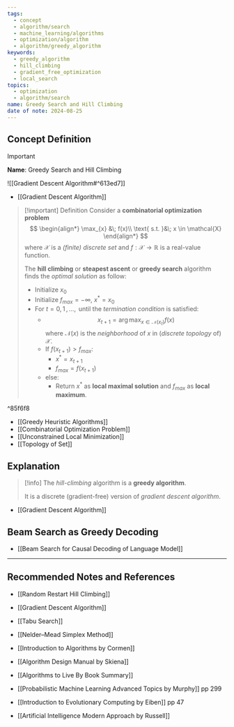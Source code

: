 ```yaml
---
tags:
  - concept
  - algorithm/search
  - machine_learning/algorithms
  - optimization/algorithm
  - algorithm/greedy_algorithm
keywords:
  - greedy_algorithm
  - hill_climbing
  - gradient_free_optimization
  - local_search
topics:
  - optimization
  - algorithm/search
name: Greedy Search and Hill Climbing
date of note: 2024-08-25
---
```


## Concept Definition

>[!important]
>**Name**: Greedy Search and Hill Climbing

![[Gradient Descent Algorithm#^613ed7]]

- [[Gradient Descent Algorithm]]

>[!important] Definition
>Consider a **combinatorial optimization problem**
>$$
>\begin{align*}
> \max_{x} &\; f(x)\\
> \text{ s.t. }&\; x \in \mathcal{X}
>\end{align*} 
>$$
>where $\mathcal{X}$ is a *(finite) discrete set* and $f: \mathcal{X} \to \mathbb{R}$ is a real-value function. 
>
>The **hill climbing** or **steapest ascent** or **greedy search** algorithm finds the *optimal solution* as follow:
>- Initialize $x_{0}$
>- Initialize $f_{max} = -\infty$, $x^{*}= x_{0}$
>- For $t=0,\,1\,{,}\ldots{,}\,$ until the *termination condition* is satisfied:
>	- $$x_{t+1} = \arg\max_{x \in \mathcal{N}(x_{t})}f(x)$$ where $\mathcal{N}(x)$ is the *neighborhood* of $x$ in (*discrete topology* of) $\mathcal{X}$.
>	- If $f(x_{t+1}) > f_{max}$:
>		- $x^{*} = x_{t+1}$
>		- $f_{max} = f(x_{t+1})$
>	- else:
>		- Return $x^{*}$ as **local maximal solution** and $f_{max}$ as **local maximum**.
>	



^85f6f8

- [[Greedy Heuristic Algorithms]]
- [[Combinatorial Optimization Problem]]
- [[Unconstrained Local Minimization]]
- [[Topology of Set]]


## Explanation

>[!info]
>The *hill-climbing* algorithm is a **greedy algorithm**. 
>
>It is a discrete (gradient-free) version of *gradient descent algorithm*.

- [[Gradient Descent Algorithm]]


## Beam Search as Greedy Decoding

- [[Beam Search for Causal Decoding of Language Model]]


-----------
##  Recommended Notes and References


- [[Random Restart Hill Climbing]]
- [[Gradient Descent Algorithm]]

- [[Tabu Search]]
- [[Nelder–Mead Simplex Method]]

- [[Introduction to Algorithms by Cormen]]
- [[Algorithm Design Manual by Skiena]]
- [[Algorithms to Live By Book Summary]]

- [[Probabilistic Machine Learning Advanced Topics by Murphy]] pp 299
- [[Introduction to Evolutionary Computing by Eiben]] pp 47
- [[Artificial Intelligence Modern Approach by Russell]]